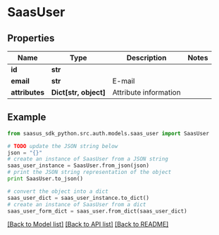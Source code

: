 # SaasUser


## Properties
Name | Type | Description | Notes
------------ | ------------- | ------------- | -------------
**id** | **str** |  | 
**email** | **str** | E-mail | 
**attributes** | **Dict[str, object]** | Attribute information  | 

## Example

```python
from saasus_sdk_python.src.auth.models.saas_user import SaasUser

# TODO update the JSON string below
json = "{}"
# create an instance of SaasUser from a JSON string
saas_user_instance = SaasUser.from_json(json)
# print the JSON string representation of the object
print SaasUser.to_json()

# convert the object into a dict
saas_user_dict = saas_user_instance.to_dict()
# create an instance of SaasUser from a dict
saas_user_form_dict = saas_user.from_dict(saas_user_dict)
```
[[Back to Model list]](../README.md#documentation-for-models) [[Back to API list]](../README.md#documentation-for-api-endpoints) [[Back to README]](../README.md)


